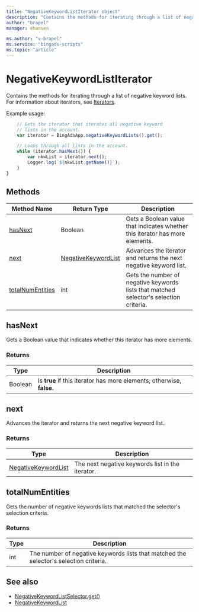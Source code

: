 ```yaml
---
title: "NegativeKeywordListIterator object"
description: "Contains the methods for iterating through a list of negative keyword lists."
author: "brapel"
manager: ehansen

ms.author: "v-brapel"
ms.service: "bingads-scripts"
ms.topic: "article"
---
```


# NegativeKeywordListIterator

Contains the methods for iterating through a list of negative keyword lists. For information about iterators, see [Iterators](../concepts/iterators.md).

Example usage:
```javascript
    // Gets the iterator that iterates all negative keyword
    // lists in the account.
    var iterator = BingAdsApp.negativeKeywordLists().get();

    // Loops through all lists in the account.
    while (iterator.hasNext()) {
        var nkwList = iterator.next();
        Logger.log(`${nkwList.getName()}`);
    }
}
```

## Methods
|Method Name|Return Type|Description|
|-|-|-
[hasNext](#hasnext)|Boolean|Gets a Boolean value that indicates whether this iterator has more elements.
[next](#next)|[NegativeKeywordList](./NegativeKeywordList.md)|Advances the iterator and returns the next negative keyword list.
[totalNumEntities](#totalnumentities)|int|Gets the number of negative keywords lists that matched selector's selection criteria.

## <a name="hasnext"></a>hasNext
Gets a Boolean value that indicates whether this iterator has more elements.

### Returns
|Type|Description|
|-|-
Boolean|Is **true** if this iterator has more elements; otherwise, **false**.

## <a name="next"></a>next
Advances the iterator and returns the next negative keyword list.

### Returns
|Type|Description|
|-|-
[NegativeKeywordList](NegativeKeywordList.md)|The next negative keywords list in the iterator.

## <a name="totalnumentities"></a>totalNumEntities
Gets the number of negative keywords lists that matched the selector's selection criteria. 

<!--
[!INCLUDE[reads-limit](../includes/reads-limit.md)]
-->

### Returns
|Type|Description|
|-|-
int|The number of negative keywords lists that matched the selector's selection criteria.


## See also
- [NegativeKeywordListSelector.get()](./NegativeKeywordListSelector.md#get)
- [NegativeKeywordList](./NegativeKeywordList.md)